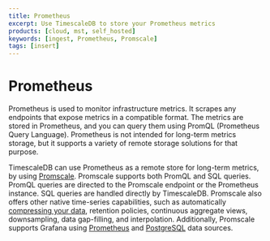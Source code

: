 ```yaml
---
title: Prometheus
excerpt: Use TimescaleDB to store your Prometheus metrics
products: [cloud, mst, self_hosted]
keywords: [ingest, Prometheus, Promscale]
tags: [insert]
---
```


# Prometheus

Prometheus is used to monitor infrastructure metrics. It scrapes any endpoints
that expose metrics in a compatible format. The metrics are stored in
Prometheus, and you can query them using PromQL (Prometheus Query Language).
Prometheus is not intended for long-term metrics storage, but it supports a
variety of remote storage solutions for that purpose.

TimescaleDB can use Prometheus as a remote store for long-term metrics, by using
[Promscale][promscale]. Promscale supports both PromQL and SQL queries. PromQL
queries are directed to the Promscale endpoint or the Prometheus instance. SQL
queries are handled directly by TimescaleDB. Promscale also offers other native
time-series capabilities, such as automatically
[compressing your data][timescale-compression], retention policies, continuous
aggregate views, downsampling, data gap-filling, and interpolation.
Additionally, Promscale supports Grafana using [Prometheus][prometheus-grafana]
and [PostgreSQL][postgres-grafana] data sources.

[postgres-grafana]: https://grafana.com/docs/grafana/latest/datasources/postgres/
[prometheus-grafana]: https://grafana.com/docs/grafana/latest/datasources/prometheus/
[promscale]: /promscale/:currentVersion:/
[timescale-compression]: https://blog.timescale.com/blog/building-columnar-compression-in-a-row-oriented-database/
